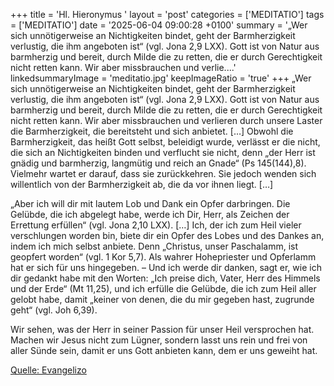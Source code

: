 +++
title = 'Hl. Hieronymus  '
layout = 'post'
categories = ['MEDITATIO']
tags = ['MEDITATIO']
date = '2025-06-04 09:00:28 +0100'
summary = '„Wer sich unnötigerweise an Nichtigkeiten bindet, geht der Barmherzigkeit verlustig, die ihm angeboten ist“ (vgl. Jona 2,9 LXX). Gott ist von Natur aus barmherzig und bereit, durch Milde die zu retten, die er durch Gerechtigkeit nicht retten kann. Wir aber missbrauchen und verlie....'
linkedsummaryImage = 'meditatio.jpg'
keepImageRatio = 'true'
+++
„Wer sich unnötigerweise an Nichtigkeiten bindet, geht der Barmherzigkeit verlustig, die ihm angeboten ist“ (vgl. Jona 2,9 LXX). Gott ist von Natur aus barmherzig und bereit, durch Milde die zu retten, die er durch Gerechtigkeit nicht retten kann. Wir aber missbrauchen und verlieren durch unsere Laster die Barmherzigkeit, die bereitsteht und sich anbietet.<!--more--> […] Obwohl die Barmherzigkeit, das heißt Gott selbst, beleidigt wurde, verlässt er die nicht, die sich an Nichtigkeiten binden und verflucht sie nicht, denn „der Herr ist gnädig und barmherzig, langmütig und reich an Gnade“ (Ps 145(144),8). Vielmehr wartet er darauf, dass sie zurückkehren. Sie jedoch wenden sich willentlich von der Barmherzigkeit ab, die da vor ihnen liegt. […] 

„Aber ich will dir mit lautem Lob und Dank ein Opfer darbringen. Die Gelübde, die ich abgelegt habe, werde ich Dir, Herr, als Zeichen der Errettung erfüllen“ (vgl. Jona 2,10 LXX). […] Ich, der ich zum Heil vieler verschlungen worden bin, biete dir ein Opfer des Lobes und des Dankes an, indem ich mich selbst anbiete. Denn „Christus, unser Paschalamm, ist geopfert worden“ (vgl. 1 Kor 5,7). Als wahrer Hohepriester und Opferlamm hat er sich für uns hingegeben. – Und ich werde dir danken, sagt er, wie ich dir gedankt habe mit den Worten: „Ich preise dich, Vater, Herr des Himmels und der Erde“ (Mt 11,25), und ich erfülle die Gelübde, die ich zum Heil aller gelobt habe, damit „keiner von denen, die du mir gegeben hast, zugrunde geht“ (vgl. Joh 6,39). 
  
Wir sehen, was der Herr in seiner Passion für unser Heil versprochen hat. Machen wir Jesus nicht zum Lügner, sondern lasst uns rein und frei von aller Sünde sein, damit er uns Gott anbieten kann, dem er uns geweiht hat.   



[Quelle: Evangelizo](https://evangeliumtagfuertag.org/DE/gospel)
